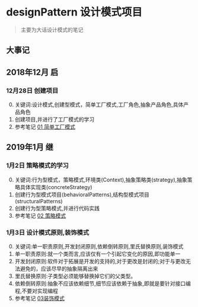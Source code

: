 # designPattern 设计模式项目
> 主要为大话设计模式的笔记

## 大事记
## 2018年12月 启
### 12月28日 创建项目
0. 关键词:设计模式,创建型模式，简单工厂模式,工厂角色,抽象产品角色,具体产品角色
1. 创建项目,并进行了工厂模式的学习
2. 参考笔记 [01 简单工厂模式](http://note.youdao.com/noteshare?id=00d171867a62166408514d066a11bb38&sub=43EF7D04C0CC43AD971F31C77529AE02)

## 2019年1月 继
### 1月2日 策略模式的学习
0. 关键词:行为型模式，策略模式,环境类(Context),抽象策略类(strategy),抽象策略具体实现类(concreteStrategy)
1. 创建行为型模式项目(behavioralPatterns),结构型模式项目(structuralPatterns)
2. 创建行为型策略模式,并进行代码实践
3. 参考笔记 [02 策略模式](http://note.youdao.com/noteshare?id=a03a9105cea6899290f27ab0a0762ae4&sub=6026A8F4C6E34CAE8C9CA4A21BCE683F)

### 1月3日 设计模式原则,装饰模式
0. 关键词:单一职责原则,开发封闭原则,依赖倒转原则,里氏替换原则,装饰模式
1. 单一职责原则:就一个类而言,应该仅有一个引起它变化的原因,即功能单一
2. 开发封闭原则:软件对于拓展是开发的支持的,对于更改是封闭的;对于与更改无法避免的，应该尽早的抽象隔离出来
3. 里氏替换原则:子类型必须能够替换掉它们的父类型。
4. 依赖倒转原则:抽象不应该依赖细节,细节应该依赖于抽象,即就是要针对接口编程,不要对实现编程
5. 参考笔记 [03装饰模式](http://note.youdao.com/noteshare?id=22a452fd4850e1b507a91aba020e8634&sub=F682496602B34981A5B785CCB662B84A)